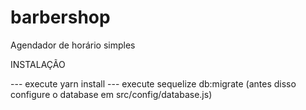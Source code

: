 # barbershop
Agendador de horário simples

INSTALAÇÃO

--- execute yarn install
--- execute sequelize db:migrate (antes disso configure o database em src/config/database.js)
